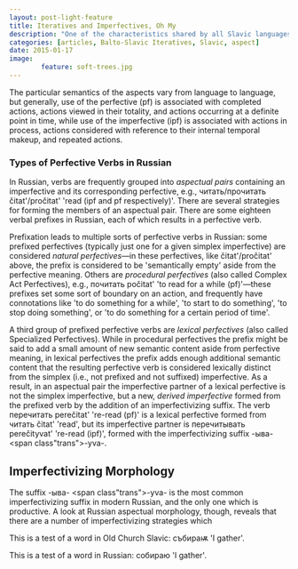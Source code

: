 ```yaml
---
layout: post-light-feature
title: Iteratives and Imperfectives, Oh My
description: "One of the characteristics shared by all Slavic languages is the distinction made in the verb between perfective and imperfective aspects."
categories: [articles, Balto-Slavic Iteratives, Slavic, aspect] 
date: 2015-01-17
image: 
        feature: soft-trees.jpg
---
```


The particular semantics of the aspects vary from language to language, but generally, use of the perfective (pf) is associated with completed actions, actions viewed in their totality, and actions occurring at a definite point in time, while use of the imperfective (ipf) is associated with actions in process, actions considered with reference to their internal temporal makeup, and repeated actions.

### Types of Perfective Verbs in Russian

In Russian, verbs are frequently grouped into *aspectual pairs* containing an imperfective and its corresponding perfective, e.g., <span class="russ">читать/прочитать</span> <span class="trans">čitat'/pročitat'</span> 'read (ipf and pf respectively)'. There are several strategies for forming the members of an aspectual pair. There are some eighteen verbal prefixes in Russian, each of which results in a perfective verb. 

Prefixation leads to multiple sorts of perfective verbs in Russian: some prefixed perfectives (typically just one for a given simplex imperfective) are considered *natural perfectives*&mdash;in these perfectives, like <span class="trans">čitat'/pročitat'</span> above, the prefix is considered to be 'semantically empty' aside from the perfective meaning. Others are *procedural perfectives* (also called Complex Act Perfectives), e.g., <span class="russ">почитать</span> <span class="trans">počitat'</span> 'to read for a while (pf)'&mdash;these prefixes set some sort of boundary on an action, and frequently have connotations like 'to do something for a while', 'to start to do something', 'to stop doing something', or 'to do something for a certain period of time'.

A third group of prefixed perfective verbs are *lexical perfectives* (also called Specialized Perfectives). While in procedural perfectives the prefix might be said to add a small amount of new semantic content aside from perfective meaning, in lexical perfectives the prefix adds enough additional semantic content that the resulting perfective verb is considered lexically distinct from the simplex (i.e., not prefixed and not suffixed) imperfective. As a result, in an aspectual pair the imperfective partner of a lexical perfective is not the simplex imperfective, but a new, *derived imperfective* formed from the prefixed verb by the addition of an imperfectivizing suffix. The verb <span class="russ">перечитать</span> <span class="trans">perečitat'</span> 're-read (pf)' is a lexical perfective formed from <span class="russ">читать</span> <span class="trans">čitat'</span> 'read', but its imperfective partner is  <span class="russ">перечитывать</span> <span class="trans">perečityvat'</span> 're-read (ipf)', formed with the imperfectivizing suffix <span class="russ">-ыва-</span> <span class"trans">-yva-</span>.

## Imperfectivizing Morphology

The suffix <span class="russ">-ыва-</span> <span class"trans">-yva-</span> is the most common imperfectivizing suffix in modern Russian, and the only one which is productive. A look at Russian aspectual morphology, though, reveals that there are a number of imperfectivizing strategies which 

This is a test of a word in Old Church Slavic: <span class="ocs">събираѭ</span> 'I gather'.

This is a test of a word in Russian: <span class="russ">собираю</span> 'I gather'.
